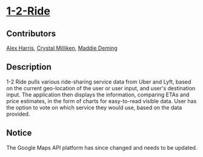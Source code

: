 # [1-2-Ride](https://maddiedeming.github.io/1-2-Ride/public/index)
## Contributors
[Alex Harris](https://github.com/AlexHarris-Charlotte), [Crystal Milliken](https://github.com/crystalmilliken), [Maddie Deming](https://github.com/maddiedeming)
## Description
1-2 Ride pulls various ride-sharing service data from Uber and Lyft, based on the current geo-location of the user or user input, and user's destination input. The application then displays the information, comparing ETAs and price estimates, in the form of charts for easy-to-read visible data. User has the option to vote on which service they would use, based on the data provided.
## Notice
The Google Maps API platform has since changed and needs to be updated.
